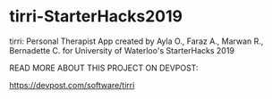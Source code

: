 # tirri-StarterHacks2019
tirri: Personal Therapist App
created by Ayla O., Faraz A., Marwan R., Bernadette C. for University of Waterloo's StarterHacks 2019

READ MORE ABOUT THIS PROJECT ON DEVPOST:

https://devpost.com/software/tirri
